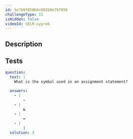 ```yaml
---
id: 5e7b9f050b6c005b0e76f056
challengeType: 11
isHidden: false
videoId: nELR-uyyrok
---
```


## Description
<section id='description'>

</section>

## Tests
<section id='tests'>

```yml
question:
  text: |
    What is the symbol used in an assignment statement?

  answers:
    - |
        ~
    - |
        &
    - |
        =
    - |
        |
  solution: 3
```

</section>
